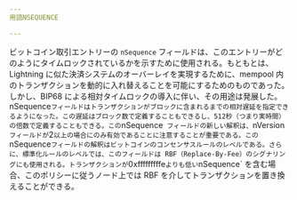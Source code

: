 ```yaml
---
用語NSEQUENCE

---
```

ビットコイン取引エントリーの `nSequence` フィールドは、このエントリーがどのようにタイムロックされているかを示すために使用される。もともとは、Lightning に似た決済システムのオーバーレイを実現するために、mempool 内のトランザクションを動的に入れ替えることを可能にするためのものであった。しかし、BIP68 による相対タイムロックの導入に伴い、その用途は発展した。nSequence` フィールドはトランザクションがブロックに含まれるまでの相対遅延を指定できるようになった。この遅延はブロック数で定義することもできるし、512秒（つまり実時間）の倍数で定義することもできる。この `nSequence` フィールドの新しい解釈は、`nVersion` フィールドが `2` 以上の場合にのみ有効であることに注意することが重要である。この `nSequence` フィールドの解釈はビットコインのコンセンサスルールのレベルである。さらに、標準化ルールのレベルでは、このフィールドは RBF（Replace-By-Fee）のシグナリングにも使用される。トランザクションが `0xfffffffffe` よりも低い `nSequence` を含む場合、このポリシーに従うノード上では RBF を介してトランザクションを置き換えることができる。